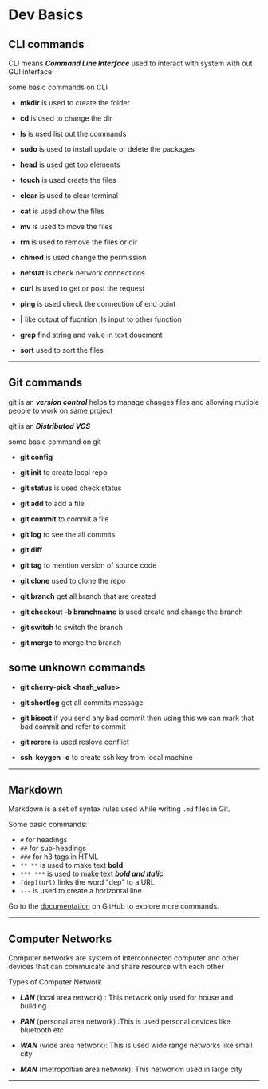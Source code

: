 # Dev Basics

## CLI commands

CLI means  ***Command Line Interface*** used to interact with system with out GUI interface

some basic commands on CLI

* **mkdir** is used to create the folder

* **cd** is used to change the dir

* **ls** is used list out the commands

* **sudo** is used to install,update or delete the packages

* **head** is used get top elements

* **touch** is used create the files

* **clear** is used to clear terminal

* **cat** is used show the files

* **mv** is used to move the files

* **rm** is used to remove the files or dir

* **chmod** is used change the permission

* **netstat** is check network connections

* **curl** is used to get or post the request

* **ping** is used check the connection of end point

* **|** like output of fucntion ,Is input to other function

* **grep** find string and value in text doucment

* **sort** used to sort the files

___

## Git commands

git is an ***version control*** helps to manage changes files and allowing mutiple people to work on same project

 git is an ***Distributed VCS***

 some basic command on git

 * **git config**  

 * **git init** to create local repo

 * **git status** is used check status

 * **git add** to add a file

 * **git commit** to commit a file

 * **git log** to see the all commits

 * **git diff**

 * **git tag** to mention version of source code

 * **git clone** used to clone the repo

 * **git branch** get all branch that are created

 * **git checkout -b branchname** is used create and change the branch

 * **git switch** to switch the branch

 * **git merge** to merge the branch

## some unknown commands

* **git cherry-pick <hash_value>** 

* **git shortlog** get all commits message

* **git bisect** if you send any bad commit then using this we can mark that bad commit and refer to commit

* **git rerere** is used reslove conflict

* **ssh-keygen -o** to create ssh key from local machine

___

  ## Markdown

Markdown is a set of syntax rules used while writing `.md` files in Git. 

Some basic commands:

* `#` for headings
* `##` for sub-headings
* `###` for h3 tags in HTML
* `** **` is used to make text **bold**
* `*** ***` is used to make text ***bold and italic***
* `[dep](url)` links the word "dep" to a URL
* `---` is used to create a horizontal line

Go to the [documentation](https://docs.github.com/en/get-started/writing-on-github/getting-started-with-writing-and-formatting-on-github/basic-writing-and-formatting-syntax) on GitHub to explore more commands.


___

## Computer Networks
Computer networks are system of interconnected computer and other devices that can commuicate and share resource with each other

Types of Computer Network

* ***LAN*** (local area network) : This network only used for house and building

* ***PAN*** (personal area network) :This is used personal devices like bluetooth etc

* ***WAN*** (wide area network): This is used wide range networks like small city

* ***MAN*** (metropoltian area network): This networkm used in large city

____

